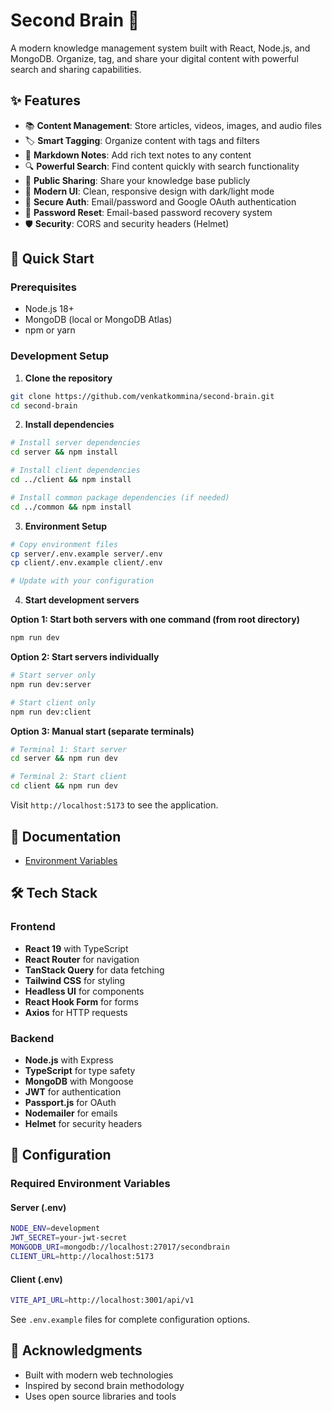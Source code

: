 # Second Brain 🧠

A modern knowledge management system built with React, Node.js, and MongoDB. Organize, tag, and share your digital content with powerful search and sharing capabilities.

## ✨ Features

- 📚 **Content Management**: Store articles, videos, images, and audio files
- 🏷️ **Smart Tagging**: Organize content with tags and filters
- 📝 **Markdown Notes**: Add rich text notes to any content
- 🔍 **Powerful Search**: Find content quickly with search functionality
- 🔗 **Public Sharing**: Share your knowledge base publicly
- 🎨 **Modern UI**: Clean, responsive design with dark/light mode
- 🔐 **Secure Auth**: Email/password and Google OAuth authentication
- 📧 **Password Reset**: Email-based password recovery system
- 🛡️ **Security**: CORS and security headers (Helmet)

## 🚀 Quick Start

### Prerequisites
- Node.js 18+
- MongoDB (local or MongoDB Atlas)
- npm or yarn

### Development Setup

1. **Clone the repository**
```bash
git clone https://github.com/venkatkommina/second-brain.git
cd second-brain
```

2. **Install dependencies**
```bash
# Install server dependencies
cd server && npm install

# Install client dependencies  
cd ../client && npm install

# Install common package dependencies (if needed)
cd ../common && npm install
```

3. **Environment Setup**
```bash
# Copy environment files
cp server/.env.example server/.env
cp client/.env.example client/.env

# Update with your configuration
```

4. **Start development servers**

**Option 1: Start both servers with one command (from root directory)**
```bash
npm run dev
```

**Option 2: Start servers individually**
```bash
# Start server only
npm run dev:server

# Start client only  
npm run dev:client
```

**Option 3: Manual start (separate terminals)**
```bash
# Terminal 1: Start server
cd server && npm run dev

# Terminal 2: Start client  
cd client && npm run dev
```

Visit `http://localhost:5173` to see the application.

## 📖 Documentation
- [Environment Variables](./server/.env.example)

## 🛠️ Tech Stack

### Frontend
- **React 19** with TypeScript
- **React Router** for navigation  
- **TanStack Query** for data fetching
- **Tailwind CSS** for styling
- **Headless UI** for components
- **React Hook Form** for forms
- **Axios** for HTTP requests

### Backend
- **Node.js** with Express
- **TypeScript** for type safety
- **MongoDB** with Mongoose
- **JWT** for authentication
- **Passport.js** for OAuth
- **Nodemailer** for emails
- **Helmet** for security headers


## 🔧 Configuration

### Required Environment Variables

#### Server (.env)
```bash
NODE_ENV=development
JWT_SECRET=your-jwt-secret
MONGODB_URI=mongodb://localhost:27017/secondbrain
CLIENT_URL=http://localhost:5173
```

#### Client (.env)  
```bash
VITE_API_URL=http://localhost:3001/api/v1
```

See `.env.example` files for complete configuration options.

## 🙏 Acknowledgments

- Built with modern web technologies
- Inspired by second brain methodology
- Uses open source libraries and tools

